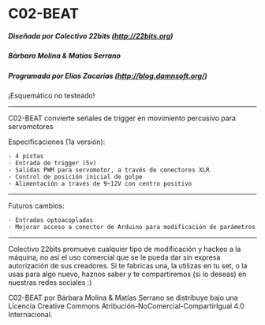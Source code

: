 
# C02-BEAT

##### Diseñada por Colectivo 22bits (http://22bits.org)
##### Bárbara Molina & Matías Serrano
##### Programada por Elías Zacarías (http://blog.damnsoft.org/)

¡Esquemático no testeado!

_______________________

C02-BEAT convierte señales de trigger en movimiento percusivo para servomotores

  Especificaciones (1a versión):

    - 4 pistas 
    - Entrada de trigger (5v)
    - Salidas PWM para servomotor, a través de conectores XLR
    - Control de posición inicial de golpe
    - Alimentación a través de 9~12V con centro positivo
        
_______________________

Futuros cambios:

    - Entradas optoacopladas
    - Mejorar acceso a conector de Arduino para modificación de parámetros
    
_______________________

Colectivo 22bits promueve cualquier tipo de modificación y hackeo a la máquina, no así el uso comercial que se le pueda dar sin expresa autorización de sus creadores. Si te fabricas una, la utilizas en tu set, o la usas para algo nuevo, haznos saber y te compartiremos (si lo deseas) en nuestras redes sociales :)    

C02-BEAT por Bárbara Molina & Matías Serrano se distribuye bajo una Licencia Creative Commons Atribución-NoComercial-CompartirIgual 4.0 Internacional.    
